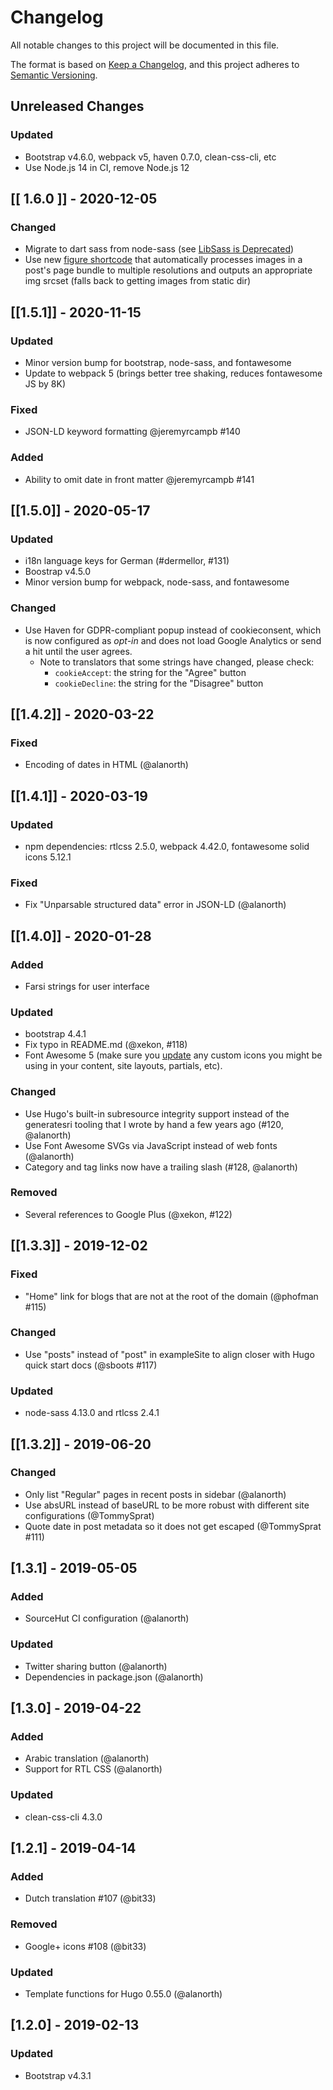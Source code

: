 # Changelog
All notable changes to this project will be documented in this file.

The format is based on [Keep a Changelog](https://keepachangelog.com/en/1.0.0/),
and this project adheres to [Semantic Versioning](https://semver.org/spec/v2.0.0.html).

## Unreleased Changes
### Updated
- Bootstrap v4.6.0, webpack v5, haven 0.7.0, clean-css-cli, etc
- Use Node.js 14 in CI, remove Node.js 12

## [[ 1.6.0 ]] - 2020-12-05
### Changed
- Migrate to dart sass from node-sass (see [LibSass is Deprecated](https://sass-lang.com/blog/libsass-is-deprecated))
- Use new [figure shortcode](https://cpbotha.net/2020/05/02/drop-in-replacement-for-hugo-figure-shortcode-with-responsive-img-srcset/a) that automatically processes images in a post's page bundle to multiple resolutions and outputs an appropriate img srcset (falls back to getting images from static dir)

## [[1.5.1]] - 2020-11-15
### Updated
- Minor version bump for bootstrap, node-sass, and fontawesome
- Update to webpack 5 (brings better tree shaking, reduces fontawesome JS by 8K)

### Fixed
- JSON-LD keyword formatting @jeremyrcampb #140

### Added
- Ability to omit date in front matter @jeremyrcampb #141

## [[1.5.0]] - 2020-05-17
### Updated
- i18n language keys for German (#dermellor, #131)
- Boostrap v4.5.0
- Minor version bump for webpack, node-sass, and fontawesome

### Changed
- Use Haven for GDPR-compliant popup instead of cookieconsent, which is now
configured as *opt-in* and does not load Google Analytics or send a hit until
the user agrees.
  - Note to translators that some strings have changed, please check:
    - `cookieAccept`: the string for the "Agree" button
    - `cookieDecline`: the string for the "Disagree" button

## [[1.4.2]] - 2020-03-22
### Fixed
- Encoding of dates in HTML (@alanorth)

## [[1.4.1]] - 2020-03-19
### Updated
- npm dependencies: rtlcss 2.5.0, webpack 4.42.0, fontawesome solid icons 5.12.1

### Fixed
- Fix "Unparsable structured data" error in JSON-LD (@alanorth)

## [[1.4.0]] - 2020-01-28
### Added
- Farsi strings for user interface

### Updated
- bootstrap 4.4.1
- Fix typo in README.md (@xekon, #118)
- Font Awesome 5 (make sure you [update](https://fontawesome.com/how-to-use/on-the-web/setup/upgrading-from-version-4) any custom icons you might be using in your content, site layouts, partials, etc).

### Changed
- Use Hugo's built-in subresource integrity support instead of the generatesri
tooling that I wrote by hand a few years ago (#120, @alanorth)
- Use Font Awesome SVGs via JavaScript instead of web fonts (@alanorth)
- Category and tag links now have a trailing slash (#128, @alanorth)

### Removed
- Several references to Google Plus (@xekon, #122)

## [[1.3.3]] - 2019-12-02
### Fixed
- "Home" link for blogs that are not at the root of the domain (@phofman #115)

### Changed
- Use "posts" instead of "post" in exampleSite to align closer with Hugo quick start docs (@sboots #117)

### Updated
- node-sass 4.13.0 and rtlcss 2.4.1

## [[1.3.2]] - 2019-06-20
### Changed
- Only list "Regular" pages in recent posts in sidebar (@alanorth)
- Use absURL instead of baseURL to be more robust with different site configurations (@TommySprat)
- Quote date in post metadata so it does not get escaped (@TommySprat #111)

## [1.3.1] - 2019-05-05
### Added
- SourceHut CI configuration (@alanorth)

### Updated
- Twitter sharing button (@alanorth)
- Dependencies in package.json (@alanorth)

## [1.3.0] - 2019-04-22
### Added
- Arabic translation (@alanorth)
- Support for RTL CSS (@alanorth)

### Updated
- clean-css-cli 4.3.0

## [1.2.1] - 2019-04-14
### Added
- Dutch translation #107 (@bit33)

### Removed
- Google+ icons #108 (@bit33)

### Updated
- Template functions for Hugo 0.55.0 (@alanorth)

## [1.2.0] - 2019-02-13
### Updated
- Bootstrap v4.3.1
